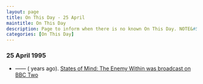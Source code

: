 ```yaml
---
layout: page
title: On This Day - 25 April
maintitle: On This Day
description: Page to inform when there is no known On This Day. NOTE&#58; There may still be comments.
categories: [On This Day]
---
```


### 25 April 1995
* —— (<span id="age"></span> years ago). [States of Mind: The Enemy Within was broadcast on BBC Two](/bbc%20two/1995/04/25/states-of-mind-the-enemy-within.html)

<!-- Script for calculating number of years ago -->
<script>
var dob = '19950425';
var year = Number(dob.substr(0, 4));
var month = Number(dob.substr(4, 2)) - 1;
var day = Number(dob.substr(6, 2));
var today = new Date();
var age = today.getFullYear() - year;
if (today.getMonth() < month || (today.getMonth() == month && today.getDate() < day)) {
  age--;
}
document.getElementById("age").innerHTML=age;
</script>

